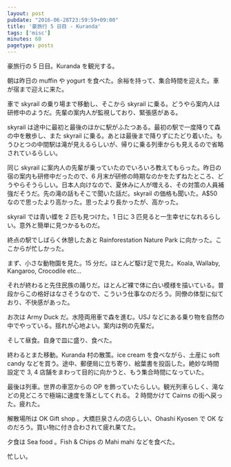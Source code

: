 ```yaml
---
layout: post
pubdate: "2016-06-28T23:59:59+09:00"
title: '豪旅行 5 日目 - Kuranda'
tags: ['misc']
minutes: 60
pagetype: posts
---
```

豪旅行の 5 日目。Kuranda を観光する。

朝は昨日の muffin や yogurt を食べた。余裕を持って、集合時間を迎えた。車が宿まで迎えに来た。

車で skyrail の乗り場まで移動し、そこから skyrail に乗る。どうやら案内人は研修中のようだ。先輩の案内人が監視しており、緊張感がある。

skyrail は途中に最初と最後のほかに駅がふたつある。最初の駅で一度降りて森の中を散歩し、また skyrail に乗る。あとは最後まで降りずにたどり着いた。もうひとつの中間駅は滝が見えるらしいが、帰りに乗る列車からも見えるので省略されているらしい。

同じ skyrail に案内人の先輩が乗っていたのでいろいろ教えてもらった。昨日の宿の案内も研修中だったので、6 月末が研修の時期なのかをたずねたところ、どうやらそうらしい。日本人向けなので、夏休みに人が増える、その対策の人員補強だそうだ。先の滝の話もそこで聞いた話だ。skyrail の価格も聞いた。A$50 なので思ったより高かった。思ったより長かったが、高かった。

skyrail では青い蝶を 2 匹も見つけた。1 日に 3 匹見ると一生幸せになれるらしい。意外と簡単に見つかるものだ。

終点の駅でしばらく休憩したあと Rainforestation Nature Park に向かった。ここからが忙しかった。

まず、小さな動物園を見た。15 分だ。ほとんど駆け足で見た。Koala, Wallaby, Kangaroo, Crocodile etc...

それが終わると先住民族の踊りだ。ほとんど裸で体に白い模様を描いている。普段からこの格好はなさそうなので、こういう仕事なのだろう。同僚の体型に似ており、不快感があった。

お次は Army Duck だ。水陸両用車で森を進む。USJ などにある乗り物を自然の中でやっている。揺れが心地よい。案内は例の先輩だ。

そして昼食。自身で皿に盛り、食べた。

終わるとまた移動。Kuranda 村の散策。ice cream を食べながら、土産に soft candy などを買う。途中、郵便局に立ち寄り、絵葉書を投函した。絶妙な時間設定で 3, 4 店舗をまわって目的に向かうと、もう集合時間になっていた。

最後は列車。世界の車窓からの OP を飾っていたらしい。観光列車らしく、滝などの見どころで極端に速度を落としてくれる。 2 時間かけて Cairns の街へ戻った。疲れた。

解散場所は OK Gift shop 。大橋巨泉さんの店らしい、Ohashi Kyosen で OK なのだろう。買い物に付き合わされて疲れ果てた。

夕食は Sea food 。Fish & Chips の Mahi mahi などを食べた。

忙しい。
